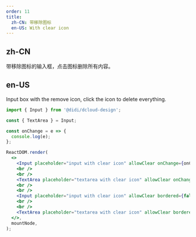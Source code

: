 ```yaml
---
order: 11
title:
  zh-CN: 带移除图标
  en-US: With clear icon
---
```


## zh-CN

带移除图标的输入框，点击图标删除所有内容。

## en-US

Input box with the remove icon, click the icon to delete everything.

```jsx
import { Input } from '@didi/dcloud-design';

const { TextArea } = Input;

const onChange = e => {
  console.log(e);
};

ReactDOM.render(
  <>
    <Input placeholder="input with clear icon" allowClear onChange={onChange} />
    <br />
    <br />
    <TextArea placeholder="textarea with clear icon" allowClear onChange={onChange} />
    <br />
    <br />
    <Input placeholder="input with clear icon" allowClear bordered={false} className='dcloud-input-borderless-extra' onChange={onChange} />
    <br />
    <br />
    <TextArea placeholder="textarea with clear icon" allowClear bordered={false} className='dcloud-input-borderless-extra' onChange={onChange} />
  </>,
  mountNode,
);
```
